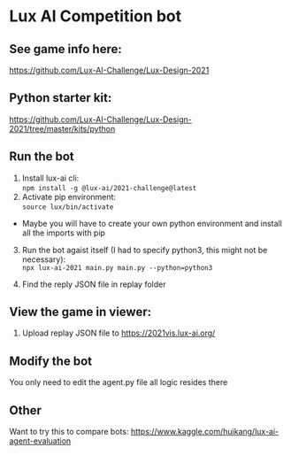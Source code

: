 # Lux AI Competition bot

## See game info here:
https://github.com/Lux-AI-Challenge/Lux-Design-2021

## Python starter kit:
https://github.com/Lux-AI-Challenge/Lux-Design-2021/tree/master/kits/python

## Run the bot
1. Install lux-ai cli: <br/>
```npm install -g @lux-ai/2021-challenge@latest```
2. Activate pip environment: <br/>
```source lux/bin/activate```
- Maybe you will have to create your own python environment and install all the imports with pip

3. Run the bot agaist itself (I had to specify python3, this might not be necessary): <br/>
```npx lux-ai-2021 main.py main.py --python=python3```

4. Find the reply JSON file in replay folder

## View the game in viewer:
1. Upload replay JSON file to https://2021vis.lux-ai.org/ 

## Modify the bot

You only need to edit the agent.py file all logic resides there


## Other

Want to try this to compare bots:
https://www.kaggle.com/huikang/lux-ai-agent-evaluation